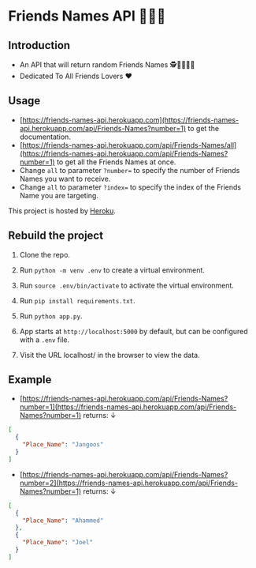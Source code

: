 # Friends Names API 👋🧑👩

## Introduction

- An API that will return random Friends Names 🕵️🕵️‍♀️👨‍🔬
- Dedicated To All Friends Lovers ❤️

## Usage

- [https://friends-names-api.herokuapp.com](https://friends-names-api.herokuapp.com/api/Friends-Names?number=1) to get the documentation.
- [https://friends-names-api.herokuapp.com/api/Friends-Names/all](https://friends-names-api.herokuapp.com/api/Friends-Names?number=1) to get all the Friends Names at once.
- Change `all` to parameter `?number=` to specify the number of Friends Names you want to receive.
- Change `all` to parameter `?index=` to specify the index of the Friends Name you are targeting.

This project is hosted by [Heroku](https://www.heroku.com/).

## Rebuild the project

1. Clone the repo.
2. Run `python -m venv .env` to create a virtual environment.
3. Run `source .env/bin/activate` to activate the virtual environment.
4. Run `pip install requirements.txt`.
5. Run `python app.py`.
6. App starts at `http://localhost:5000` by default, but can be configured with a `.env` file.


4. Visit the URL localhost/ in the browser to view the data.

## Example

- [https://friends-names-api.herokuapp.com/api/Friends-Names?number=1](https://friends-names-api.herokuapp.com/api/Friends-Names?number=1) returns: ↓

```JSON
[
  {
    "Place_Name": "Jangoos"
  }
]
```

- [https://friends-names-api.herokuapp.com/api/Friends-Names?number=2](https://friends-names-api.herokuapp.com/api/Friends-Names?number=1) returns: ↓

```JSON
[
  {
    "Place_Name": "Ahammed"
  },
  {
    "Place_Name": "Joel"
  }
]
```
